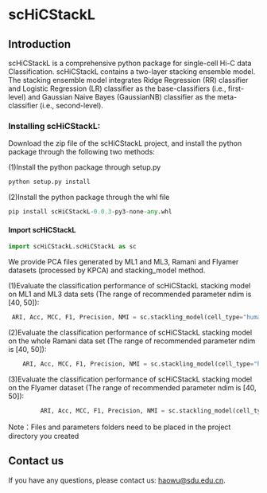 # scHiCStackL
## Introduction
scHiCStackL is a comprehensive python package for single-cell Hi-C data Classification. scHiCStackL contains a two-layer stacking ensemble model. The stacking ensemble model integrates Ridge Regression (RR) classifier and Logistic Regression (LR) classifier as the base-classifiers (i.e., first-level) and Gaussian Naive Bayes (GaussianNB) classifier as the meta-classifier (i.e., second-level).

### Installing scHiCStackL:
Download the zip file of the scHiCStackL project, and install the python package through the following two methods:

(1)Install the python package through setup.py

```python
python setup.py install
```

(2)Install the python package through the whl file

```python
pip install scHiCStackL-0.0.3-py3-none-any.whl
```

#### Import scHiCStackL

```python
import scHiCStackL.scHiCStackL as sc
```

We provide PCA files generated by ML1 and ML3, Ramani and Flyamer datasets (processed by KPCA) and stacking_model method.

(1)Evaluate the classification performance of scHiCStackL stacking model on ML1 and ML3 data sets (The range of recommended parameter ndim is [40, 50]):

```python
 ARI, Acc, MCC, F1, Precision, NMI = sc.stackling_model(cell_type="human", cell_num = 626, ndim = 40)
```

(2)Evaluate the classification performance of scHiCStackL stacking model on the whole Ramani data set (The range of recommended parameter ndim is [40, 50]):

```python
    ARI, Acc, MCC, F1, Precision, NMI = sc.stackling_model(cell_type="human", cell_num = 2655, ndim = 40)
```

(3)Evaluate the classification performance of scHiCStackL stacking model on the Flyamer dataset (The range of recommended parameter ndim is [40, 50]):

```python
         ARI, Acc, MCC, F1, Precision, NMI = sc.stackling_model(cell_type="mouse", cell_num = 178, ndim = 40)
```

Note：Files and parameters folders need to be placed in the project directory you created

## Contact us

If you have any questions, please contact us: haowu@sdu.edu.cn.